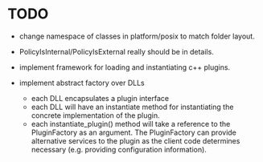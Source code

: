 # TODO

- change namespace of classes in platform/posix to match folder layout.
- PolicyIsInternal/PolicyIsExternal really should be in details. 

- implement framework for loading and instantiating c++ plugins. 
- implement abstract factory over DLLs
	- each DLL encapsulates a plugin interface
	- each DLL will have an instantiate method for instantiating the 
 		concrete implementation of the plugin. 
	- each instantiate_plugin() method will take a reference to the PluginFactory as an argument. The PluginFactory can provide alternative services to the plugin as the client code determines necessary (e.g. providing configuration information).  

